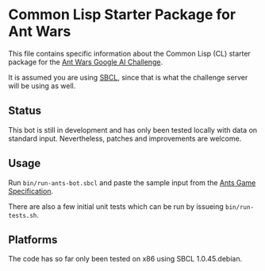 # Common Lisp Starter Package for Ant Wars

This file contains specific information about the Common Lisp (CL)
starter package for the [Ant Wars Google AI Challenge](http://ai-contest.com/).

It is assumed you are using [SBCL](http://www.sbcl.org/), since that
is what the challenge server will be using as well.


## Status

This bot is still in development and has only been tested locally with
data on standard input.  Nevertheless, patches and improvements are
welcome.


## Usage

Run `bin/run-ants-bot.sbcl` and paste the sample input from the
[Ants Game Specification](http://github.com/aichallenge/aichallenge/wiki/Ants-Game-Specification).

There are also a few initial unit tests which can be run by issueing
`bin/run-tests.sh`.


## Platforms

The code has so far only been tested on x86 using SBCL 1.0.45.debian.

